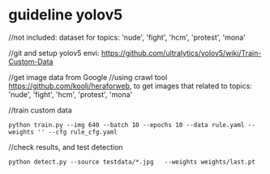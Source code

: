 # guideline yolov5

//not included: dataset for topics: 'nude', 'fight', 'hcm', 'protest', 'mona'

//git and setup yolov5 envi: https://github.com/ultralytics/yolov5/wiki/Train-Custom-Data

//get image data from Google
//using crawl tool https://github.com/koolj/heraforweb, to get images that related to topics: 'nude', 'fight', 'hcm', 'protest', 'mona'

//train custom data
```
python train.py --img 640 --batch 10 --epochs 10 --data rule.yaml --weights '' --cfg rule_cfg.yaml

```
//check results, and test detection
```
python detect.py --source testdata/*.jpg   --weights weights/last.pt

```